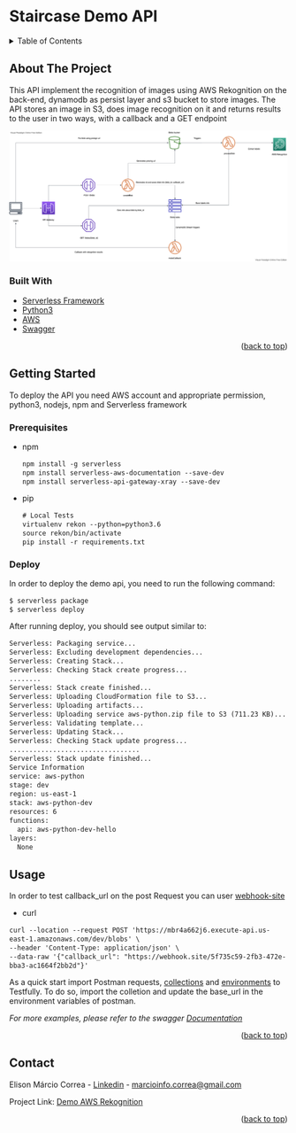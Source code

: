 # Staircase Demo API


<!-- TABLE OF CONTENTS -->
<details>
  <summary>Table of Contents</summary>
  <ol>
    <li>
      <a href="#about-the-project">About The Project</a>
      <ul>
        <li><a href="#built-with">Built With</a></li>
      </ul>
    </li>
    <li>
      <a href="#getting-started">Getting Started</a>
      <ul>
        <li><a href="#prerequisites">Prerequisites</a></li>
        <li><a href="#Deploy">Deploy</a></li>
      </ul>
    </li>
    <li><a href="#usage">Usage</a></li>
    <li><a href="#contact">Contact</a></li>
  </ol>
</details>

<!-- ABOUT THE PROJECT -->
## About The Project
This API implement the recognition of images using AWS Rekognition on the back-end, dynamodb as persist layer and s3 bucket to store images. The API stores an image in S3, does image recognition on it and returns results to the user in two ways, with a callback and a GET endpoint


![diagram](diagram.png?raw=true "Diagram")

### Built With
* [Serverless Framework](https://www.serverless.com/)
* [Python3](https://www.python.org/downloads/)
* [AWS](https://aws.amazon.com/)
* [Swagger](https://swagger.io/)

<p align="right">(<a href="#top">back to top</a>)</p>

<!-- GETTING STARTED -->
## Getting Started
To deploy the API you need AWS account and appropriate permission, python3, nodejs, npm and Serverless framework


### Prerequisites

* npm
  ```shell script
  npm install -g serverless
  npm install serverless-aws-documentation --save-dev
  npm install serverless-api-gateway-xray --save-dev
  ```
  
* pip
  ```shell script
  # Local Tests
  virtualenv rekon --python=python3.6
  source rekon/bin/activate
  pip install -r requirements.txt
  ```

### Deploy
In order to deploy the demo api, you need to run the following command:
 
```shell script
$ serverless package
$ serverless deploy
```

After running deploy, you should see output similar to:

```shell script
Serverless: Packaging service...
Serverless: Excluding development dependencies...
Serverless: Creating Stack...
Serverless: Checking Stack create progress...
........
Serverless: Stack create finished...
Serverless: Uploading CloudFormation file to S3...
Serverless: Uploading artifacts...
Serverless: Uploading service aws-python.zip file to S3 (711.23 KB)...
Serverless: Validating template...
Serverless: Updating Stack...
Serverless: Checking Stack update progress...
.................................
Serverless: Stack update finished...
Service Information
service: aws-python
stage: dev
region: us-east-1
stack: aws-python-dev
resources: 6
functions:
  api: aws-python-dev-hello
layers:
  None
```

<!-- USAGE EXAMPLES -->
## Usage

In order to test callback_url on the post Request you can user [webhook-site](https://webhook.site/)

* curl
 ```shell script
curl --location --request POST 'https://mbr4a662j6.execute-api.us-east-1.amazonaws.com/dev/blobs' \
--header 'Content-Type: application/json' \
--data-raw '{"callback_url": "https://webhook.site/5f735c59-2fb3-472e-bba3-ac1664f2bb2d"}'
  ```
As a quick start import Postman requests, [collections](docs/postman/RekonAPI.postman_collection.json) and [environments](docs/postman/RekonAPI%20Dev.postman_environment.json) to Testfully. 
To do so, import the colletion and update the base_url in the environment variables of postman.

_For more examples, please refer to the swagger [Documentation](docs/swagger.yml)_

<p align="right">(<a href="#top">back to top</a>)</p> 


<!-- CONTACT -->
## Contact

Elison Márcio Correa - [Linkedin](https://www.linkedin.com/in/elison-correa/) - marcioinfo.correa@gmail.com

Project Link: [Demo AWS Rekognition](https://github.com/your_username/repo_name)

<p align="right">(<a href="#top">back to top</a>)</p>

